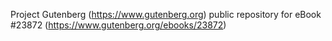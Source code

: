 Project Gutenberg (https://www.gutenberg.org) public repository for eBook #23872 (https://www.gutenberg.org/ebooks/23872)
